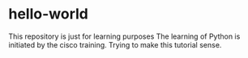 # hello-world
This repository is just for learning purposes
The learning of Python is initiated by the cisco training.
Trying to make this tutorial sense.
